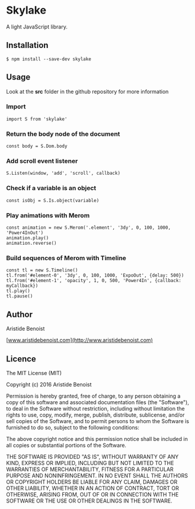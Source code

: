 # Skylake

A light JavaScript library.

## Installation

    $ npm install --save-dev skylake

## Usage

Look at the **src** folder in the github repository for more information

### Import

    import S from 'skylake'

### Return the body node of the document

    const body = S.Dom.body

### Add scroll event listener

    S.Listen(window, 'add', 'scroll', callback)

### Check if a variable is an object

    const isObj = S.Is.object(variable)

### Play animations with Merom

    const animation = new S.Merom('.element', '3dy', 0, 100, 1000, 'Power4InOut')
    animation.play()
    animation.reverse()

### Build sequences of Merom with Timeline

    const tl = new S.Timeline()
    tl.from('#element-0', '3dy', 0, 100, 1000, 'ExpoOut', {delay: 500})
    tl.from('#element-1', 'opacity', 1, 0, 500, 'Power4In', {callback: myCallback})
    tl.play()
    tl.pause()

## Author

Aristide Benoist

[www.aristidebenoist.com](http://www.aristidebenoist.com)

## Licence

The MIT License (MIT)

Copyright (c) 2016 Aristide Benoist

Permission is hereby granted, free of charge, to any person obtaining a copy
of this software and associated documentation files (the "Software"), to deal
in the Software without restriction, including without limitation the rights
to use, copy, modify, merge, publish, distribute, sublicense, and/or sell
copies of the Software, and to permit persons to whom the Software is
furnished to do so, subject to the following conditions:

The above copyright notice and this permission notice shall be included in all
copies or substantial portions of the Software.

THE SOFTWARE IS PROVIDED "AS IS", WITHOUT WARRANTY OF ANY KIND, EXPRESS OR
IMPLIED, INCLUDING BUT NOT LIMITED TO THE WARRANTIES OF MERCHANTABILITY,
FITNESS FOR A PARTICULAR PURPOSE AND NONINFRINGEMENT. IN NO EVENT SHALL THE
AUTHORS OR COPYRIGHT HOLDERS BE LIABLE FOR ANY CLAIM, DAMAGES OR OTHER
LIABILITY, WHETHER IN AN ACTION OF CONTRACT, TORT OR OTHERWISE, ARISING FROM,
OUT OF OR IN CONNECTION WITH THE SOFTWARE OR THE USE OR OTHER DEALINGS IN THE
SOFTWARE.
